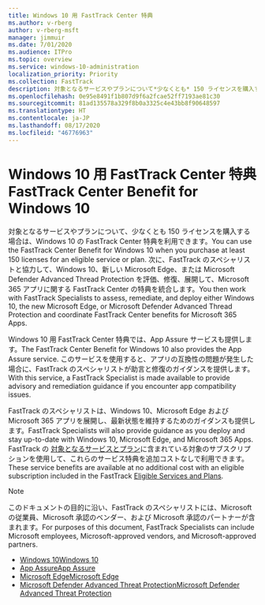 ```yaml
---
title: Windows 10 用 FastTrack Center 特典
ms.author: v-rberg
author: v-rberg-msft
manager: jimmuir
ms.date: 7/01/2020
ms.audience: ITPro
ms.topic: overview
ms.service: windows-10-administration
localization_priority: Priority
ms.collection: FastTrack
description: 対象となるサービスやプランについて*少なくとも* 150 ライセンスを購入する場合は、Windows 10 用 FastTrack Center 特典を利用できます。
ms.openlocfilehash: 0e95e8491f1b807d9f6a2fcae52ff7193ae81c30
ms.sourcegitcommit: 81ad135578a329f8b0a3325c4e43bb8f90648597
ms.translationtype: HT
ms.contentlocale: ja-JP
ms.lasthandoff: 08/17/2020
ms.locfileid: "46776963"
---
```

# <a name="fasttrack-center-benefit-for-windows-10"></a><span data-ttu-id="85d37-103">Windows 10 用 FastTrack Center 特典</span><span class="sxs-lookup"><span data-stu-id="85d37-103">FastTrack Center Benefit for Windows 10</span></span>

<span data-ttu-id="85d37-104">対象となるサービスやプランについて、少なくとも 150 ライセンスを購入する場合は、Windows 10 の FastTrack Center 特典を利用できます。</span><span class="sxs-lookup"><span data-stu-id="85d37-104">You can use the FastTrack Center Benefit for Windows 10 when you purchase at least 150 licenses for an eligible service or plan.</span></span> <span data-ttu-id="85d37-105">次に、FastTrack のスペシャリストと協力して、Windows 10、新しい Microsoft Edge、または Microsoft Defender Advanced Thread Protection を評価、修復、展開して、Microsoft 365 アプリに関する FastTrack Center の特典を統合します。</span><span class="sxs-lookup"><span data-stu-id="85d37-105">You then work with FastTrack Specialists to assess, remediate, and deploy either Windows 10, the new Microsoft Edge, or Microsoft Defender Advanced Thread Protection and coordinate FastTrack Center benefits for Microsoft 365 Apps.</span></span> 

<span data-ttu-id="85d37-106">Windows 10 用 FastTrack Center 特典では、App Assure サービスも提供します。</span><span class="sxs-lookup"><span data-stu-id="85d37-106">The FastTrack Center Benefit for Windows 10 also provides the App Assure service.</span></span> <span data-ttu-id="85d37-107">このサービスを使用すると、アプリの互換性の問題が発生した場合に、FastTrack のスペシャリストが助言と修復のガイダンスを提供します。</span><span class="sxs-lookup"><span data-stu-id="85d37-107">With this service, a FastTrack Specialist is made available to provide advisory and remediation guidance if you encounter app compatibility issues.</span></span> 

<span data-ttu-id="85d37-108">FastTrack のスペシャリストは、Windows 10、Microsoft Edge および Microsoft 365 アプリを展開し、最新状態を維持するためのガイダンスも提供します。</span><span class="sxs-lookup"><span data-stu-id="85d37-108">FastTrack Specialists will also provide guidance as you deploy and stay up-to-date with Windows 10, Microsoft Edge, and Microsoft 365 Apps.</span></span> <span data-ttu-id="85d37-109">FastTrack の [対象となるサービスとプラン](M365-eligible-services-and-plans.md)に含まれている対象のサブスクリプションを使用して、これらのサービス特典を追加コストなしで利用できます。</span><span class="sxs-lookup"><span data-stu-id="85d37-109">These service benefits are available at no additional cost with an eligible subscription included in the FastTrack [Eligible Services and Plans](M365-eligible-services-and-plans.md).</span></span>
  
> [!NOTE]
> <span data-ttu-id="85d37-110">このドキュメントの目的に沿い、FastTrack のスペシャリストには、Microsoft の従業員、Microsoft 承認のベンダー、および Microsoft 承認のパートナーが含まれます。</span><span class="sxs-lookup"><span data-stu-id="85d37-110">For purposes of this document, FastTrack Specialists can include Microsoft employees, Microsoft-approved vendors, and Microsoft-approved partners.</span></span> 
    
- [<span data-ttu-id="85d37-111">Windows 10</span><span class="sxs-lookup"><span data-stu-id="85d37-111">Windows 10</span></span>](Win-10-windows-10.md)
- [<span data-ttu-id="85d37-112">App Assure</span><span class="sxs-lookup"><span data-stu-id="85d37-112">App Assure</span></span>](Win-10-app-assure.md)
- [<span data-ttu-id="85d37-113">Microsoft Edge</span><span class="sxs-lookup"><span data-stu-id="85d37-113">Microsoft Edge</span></span>](Win-10-microsoft-edge.md)
- [<span data-ttu-id="85d37-114">Microsoft Defender Advanced Threat Protection</span><span class="sxs-lookup"><span data-stu-id="85d37-114">Microsoft Defender Advanced Threat Protection</span></span>](Win-10-microsoft-defender-atp.md)

